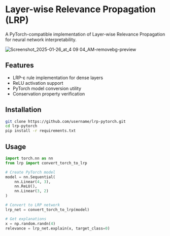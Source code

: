 # Layer-wise Relevance Propagation (LRP)

A PyTorch-compatible implementation of Layer-wise Relevance Propagation for neural network interpretability.

![Screenshot_2025-01-26_at_4 09 04_AM-removebg-preview](https://github.com/user-attachments/assets/f5926d91-7bee-4750-b30d-03ee1f87299c)



## Features
- LRP-ε rule implementation for dense layers
- ReLU activation support
- PyTorch model conversion utility
- Conservation property verification

## Installation
```bash
git clone https://github.com/username/lrp-pytorch.git
cd lrp-pytorch
pip install -r requirements.txt
```

## Usage
```python
import torch.nn as nn
from lrp import convert_torch_to_lrp

# Create PyTorch model
model = nn.Sequential(
    nn.Linear(4, 3),
    nn.ReLU(),
    nn.Linear(3, 2)
)

# Convert to LRP network
lrp_net = convert_torch_to_lrp(model)

# Get explanations
x = np.random.randn(4)
relevance = lrp_net.explain(x, target_class=0)
```
